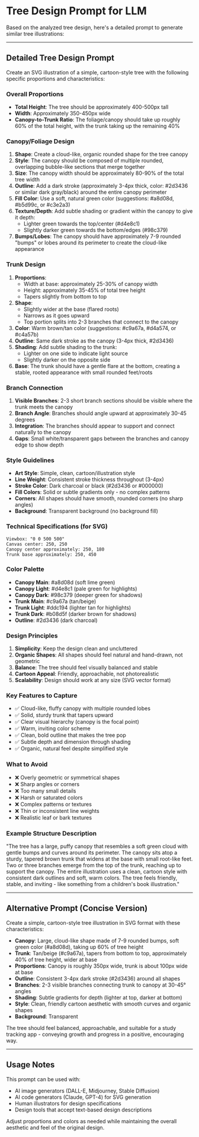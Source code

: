 # Tree Design Prompt for LLM

Based on the analyzed tree design, here's a detailed prompt to generate similar tree illustrations:

---

## Detailed Tree Design Prompt

Create an SVG illustration of a simple, cartoon-style tree with the following specific proportions and characteristics:

### Overall Proportions
- **Total Height**: The tree should be approximately 400-500px tall
- **Width**: Approximately 350-450px wide
- **Canopy-to-Trunk Ratio**: The foliage/canopy should take up roughly 60% of the total height, with the trunk taking up the remaining 40%

### Canopy/Foliage Design
1. **Shape**: Create a cloud-like, organic rounded shape for the tree canopy
2. **Style**: The canopy should be composed of multiple rounded, overlapping bubble-like sections that merge together
3. **Size**: The canopy width should be approximately 80-90% of the total tree width
4. **Outline**: Add a dark stroke (approximately 3-4px thick, color: #2d3436 or similar dark gray/black) around the entire canopy perimeter
5. **Fill Color**: Use a soft, natural green color (suggestions: #a8d08d, #b5d99c, or #c3e2a3)
6. **Texture/Depth**: Add subtle shading or gradient within the canopy to give it depth:
   - Lighter green towards the top/center (#d4e8c1)
   - Slightly darker green towards the bottom/edges (#98c379)
7. **Bumps/Lobes**: The canopy should have approximately 7-9 rounded "bumps" or lobes around its perimeter to create the cloud-like appearance

### Trunk Design
1. **Proportions**:
   - Width at base: approximately 25-30% of canopy width
   - Height: approximately 35-45% of total tree height
   - Tapers slightly from bottom to top
2. **Shape**:
   - Slightly wider at the base (flared roots)
   - Narrows as it goes upward
   - Top portion splits into 2-3 branches that connect to the canopy
3. **Color**: Warm brown/tan color (suggestions: #c9a67a, #d4a574, or #c4a57b)
4. **Outline**: Same dark stroke as the canopy (3-4px thick, #2d3436)
5. **Shading**: Add subtle shading to the trunk:
   - Lighter on one side to indicate light source
   - Slightly darker on the opposite side
6. **Base**: The trunk should have a gentle flare at the bottom, creating a stable, rooted appearance with small rounded feet/roots

### Branch Connection
1. **Visible Branches**: 2-3 short branch sections should be visible where the trunk meets the canopy
2. **Branch Angle**: Branches should angle upward at approximately 30-45 degrees
3. **Integration**: The branches should appear to support and connect naturally to the canopy
4. **Gaps**: Small white/transparent gaps between the branches and canopy edge to show depth

### Style Guidelines
- **Art Style**: Simple, clean, cartoon/illustration style
- **Line Weight**: Consistent stroke thickness throughout (3-4px)
- **Stroke Color**: Dark charcoal or black (#2d3436 or #000000)
- **Fill Colors**: Solid or subtle gradients only - no complex patterns
- **Corners**: All shapes should have smooth, rounded corners (no sharp angles)
- **Background**: Transparent background (no background fill)

### Technical Specifications (for SVG)
```
Viewbox: "0 0 500 500"
Canvas center: 250, 250
Canopy center approximately: 250, 180
Trunk base approximately: 250, 450
```

### Color Palette
- **Canopy Main**: #a8d08d (soft lime green)
- **Canopy Light**: #d4e8c1 (pale green for highlights)
- **Canopy Dark**: #98c379 (deeper green for shadows)
- **Trunk Main**: #c9a67a (tan/beige)
- **Trunk Light**: #ddc194 (lighter tan for highlights)
- **Trunk Dark**: #b08d5f (darker brown for shadows)
- **Outline**: #2d3436 (dark charcoal)

### Design Principles
1. **Simplicity**: Keep the design clean and uncluttered
2. **Organic Shapes**: All shapes should feel natural and hand-drawn, not geometric
3. **Balance**: The tree should feel visually balanced and stable
4. **Cartoon Appeal**: Friendly, approachable, not photorealistic
5. **Scalability**: Design should work at any size (SVG vector format)

### Key Features to Capture
- ✅ Cloud-like, fluffy canopy with multiple rounded lobes
- ✅ Solid, sturdy trunk that tapers upward
- ✅ Clear visual hierarchy (canopy is the focal point)
- ✅ Warm, inviting color scheme
- ✅ Clean, bold outline that makes the tree pop
- ✅ Subtle depth and dimension through shading
- ✅ Organic, natural feel despite simplified style

### What to Avoid
- ❌ Overly geometric or symmetrical shapes
- ❌ Sharp angles or corners
- ❌ Too many small details
- ❌ Harsh or saturated colors
- ❌ Complex patterns or textures
- ❌ Thin or inconsistent line weights
- ❌ Realistic leaf or bark textures

### Example Structure Description
"The tree has a large, puffy canopy that resembles a soft green cloud with gentle bumps and curves around its perimeter. The canopy sits atop a sturdy, tapered brown trunk that widens at the base with small root-like feet. Two or three branches emerge from the top of the trunk, reaching up to support the canopy. The entire illustration uses a clean, cartoon style with consistent dark outlines and soft, warm colors. The tree feels friendly, stable, and inviting - like something from a children's book illustration."

---

## Alternative Prompt (Concise Version)

Create a simple, cartoon-style tree illustration in SVG format with these characteristics:

- **Canopy**: Large, cloud-like shape made of 7-9 rounded bumps, soft green color (#a8d08d), taking up 60% of tree height
- **Trunk**: Tan/beige (#c9a67a), tapers from bottom to top, approximately 40% of tree height, wider at base
- **Proportions**: Canopy is roughly 350px wide, trunk is about 100px wide at base
- **Outline**: Consistent 3-4px dark stroke (#2d3436) around all shapes
- **Branches**: 2-3 visible branches connecting trunk to canopy at 30-45° angles
- **Shading**: Subtle gradients for depth (lighter at top, darker at bottom)
- **Style**: Clean, friendly cartoon aesthetic with smooth curves and organic shapes
- **Background**: Transparent

The tree should feel balanced, approachable, and suitable for a study tracking app - conveying growth and progress in a positive, encouraging way.

---

## Usage Notes

This prompt can be used with:
- AI image generators (DALL-E, Midjourney, Stable Diffusion)
- AI code generators (Claude, GPT-4) for SVG generation
- Human illustrators for design specifications
- Design tools that accept text-based design descriptions

Adjust proportions and colors as needed while maintaining the overall aesthetic and feel of the original design.
